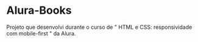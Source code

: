 # Alura-Books
Projeto que desenvolvi durante o curso de " HTML e CSS: responsividade com mobile-first " da Alura.
